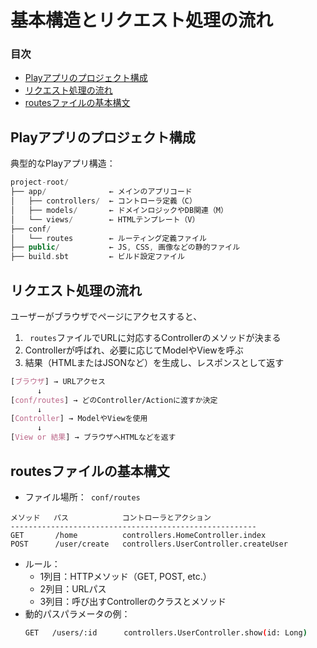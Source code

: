 # 基本構造とリクエスト処理の流れ

### 目次

- [Playアプリのプロジェクト構成](#playアプリのプロジェクト構成)
- [リクエスト処理の流れ](#リクエスト処理の流れ)
- [routesファイルの基本構文](#routesファイルの基本構文)

## Playアプリのプロジェクト構成

典型的なPlayアプリ構造：  
```cpp
project-root/
├── app/              ← メインのアプリコード
│   ├── controllers/  ← コントローラ定義（C）
│   ├── models/       ← ドメインロジックやDB関連（M）
│   └── views/        ← HTMLテンプレート（V）
├── conf/
│   └── routes        ← ルーティング定義ファイル
├── public/           ← JS, CSS, 画像などの静的ファイル
├── build.sbt         ← ビルド設定ファイル
```

## リクエスト処理の流れ

ユーザーがブラウザでページにアクセスすると、  
1. ` routes`ファイルでURLに対応するControllerのメソッドが決まる  
2. Controllerが呼ばれ、必要に応じてModelやViewを呼ぶ  
3. 結果（HTMLまたはJSONなど）を生成し、レスポンスとして返す  
   
```css
[ブラウザ] → URLアクセス
      ↓
[conf/routes] → どのController/Actionに渡すか決定
      ↓
[Controller] → ModelやViewを使用
      ↓
[View or 結果] → ブラウザへHTMLなどを返す
```

## routesファイルの基本構文

- ファイル場所：` conf/routes`  

```pgsql
メソッド   パス            コントローラとアクション
-------------------------------------------------------
GET       /home          controllers.HomeController.index
POST      /user/create   controllers.UserController.createUser
```

- ルール：  
  - 1列目：HTTPメソッド（GET, POST, etc.）  
  - 2列目：URLパス  
  - 3列目：呼び出すControllerのクラスとメソッド  
- 動的パスパラメータの例：
  ```bash
  GET   /users/:id      controllers.UserController.show(id: Long)
  ```
